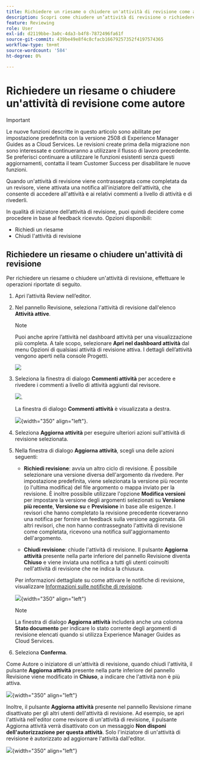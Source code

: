 ```yaml
---
title: Richiedere un riesame o chiudere un'attività di revisione come autore
description: Scopri come chiudere un’attività di revisione o richiedere nuovamente una revisione come Autore in Experience Manager Guides.
feature: Reviewing
role: User
exl-id: d2119bbe-3a0c-4da3-b4f8-7872496fa61f
source-git-commit: 439be49e8f4c8cfacb16679257352f4197574365
workflow-type: tm+mt
source-wordcount: '584'
ht-degree: 0%

---
```


# Richiedere un riesame o chiudere un&#39;attività di revisione come autore

>[!IMPORTANT]
>
> Le nuove funzioni descritte in questo articolo sono abilitate per impostazione predefinita con la versione 2508 di Experience Manager Guides as a Cloud Services. Le revisioni create prima della migrazione non sono interessate e continueranno a utilizzare il flusso di lavoro precedente. Se preferisci continuare a utilizzare le funzioni esistenti senza questi aggiornamenti, contatta il team Customer Success per disabilitare le nuove funzioni.

Quando un&#39;attività di revisione viene contrassegnata come completata da un revisore, viene attivata una notifica all&#39;iniziatore dell&#39;attività, che consente di accedere all&#39;attività e ai relativi commenti a livello di attività e di rivederli.

In qualità di iniziatore dell’attività di revisione, puoi quindi decidere come procedere in base al feedback ricevuto. Opzioni disponibili:

- Richiedi un riesame
- Chiudi l&#39;attività di revisione

## Richiedere un riesame o chiudere un&#39;attività di revisione

Per richiedere un riesame o chiudere un&#39;attività di revisione, effettuare le operazioni riportate di seguito.

1. Apri l’attività Review nell’editor.
2. Nel pannello Revisione, seleziona l&#39;attività di revisione dall&#39;elenco **Attività attive**.

   >[!NOTE]
   >
   > Puoi anche aprire l’attività nel dashboard attività per una visualizzazione più completa. A tale scopo, selezionare **Apri nel dashboard attività** dal menu Opzioni di qualsiasi attività di revisione attiva. I dettagli dell’attività vengono aperti nella console Progetti.

   ![](images/task-dashboard-selection-author-view.png)
3. Seleziona la finestra di dialogo **Commenti attività** per accedere e rivedere i commenti a livello di attività aggiunti dal revisore.

   ![](images/task-comments-selection-author-view.png).

   La finestra di dialogo **Commenti attività** è visualizzata a destra.

   ![](images/task-comments-dialog-editor.png){width="350" align="left"}.
4. Seleziona **Aggiorna attività** per eseguire ulteriori azioni sull&#39;attività di revisione selezionata.
5. Nella finestra di dialogo **Aggiorna attività**, scegli una delle azioni seguenti:

   - **Richiedi revisione**: avvia un altro ciclo di revisione. È possibile selezionare una versione diversa dell&#39;argomento da rivedere. Per impostazione predefinita, viene selezionata la versione più recente (o l&#39;ultima modifica) del file argomento o mappa inviato per la revisione. È inoltre possibile utilizzare l&#39;opzione **Modifica versioni** per impostare la versione degli argomenti selezionati su **Versione più recente**, **Versione su** e **Previsione** in base alle esigenze.  I revisori che hanno completato la revisione precedente riceveranno una notifica per fornire un feedback sulla versione aggiornata. Gli altri revisori, che non hanno contrassegnato l&#39;attività di revisione come completata, ricevono una notifica sull&#39;aggiornamento dell&#39;argomento.

   - **Chiudi revisione**: chiude l&#39;attività di revisione. Il pulsante **Aggiorna attività** presente nella parte inferiore del pannello Revisione diventa **Chiuso** e viene inviata una notifica a tutti gli utenti coinvolti nell&#39;attività di revisione che ne indica la chiusura.

   Per informazioni dettagliate su come attivare le notifiche di revisione, visualizzare [Informazioni sulle notifiche di revisione](./review-understanding-review-notifications.md).

   ![](images/update-task-dialog.png){width="350" align="left"}

   >[!NOTE]
   >
   > La finestra di dialogo **Aggiorna attività** includerà anche una colonna **Stato documento** per indicare lo stato corrente degli argomenti di revisione elencati quando si utilizza Experience Manager Guides as Cloud Services.


6. Seleziona **Conferma**.


Come Autore o iniziatore di un&#39;attività di revisione, quando chiudi l&#39;attività, il pulsante **Aggiorna attività** presente nella parte inferiore del pannello Revisione viene modificato in **Chiuso**, a indicare che l&#39;attività non è più attiva.

![](images/review-task-status-closed-review-panel.png){width="350" align="left"}

Inoltre, il pulsante **Aggiorna attività** presente nel pannello Revisione rimane disattivato per gli altri utenti dell&#39;attività di revisione. Ad esempio, se apri l&#39;attività nell&#39;editor come revisore di un&#39;attività di revisione, il pulsante Aggiorna attività verrà disattivato con un messaggio **Non disponi dell&#39;autorizzazione per questa attività**. Solo l&#39;iniziatore di un&#39;attività di revisione è autorizzato ad aggiornare l&#39;attività dall&#39;editor.

![](images/update-task-button-disabled.png){width="350" align="left"}
